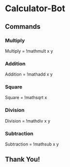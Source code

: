# Calculator-Bot
## Commands
### Multiply 
Multiply = !mathmult x y
### Addition 
Addition = !mathadd x y
### Square
Square = !mathsqrt x
### Division
Division = !mathdiv x y 
### Subtraction
Subtraction = !mathsub x y
## Thank You!
